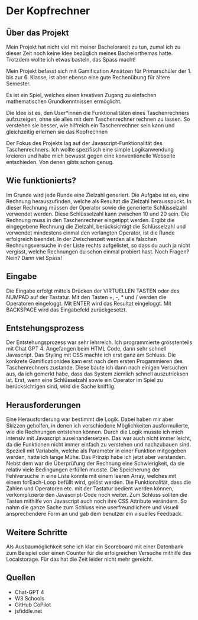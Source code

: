 # Der Kopfrechner

## Über das Projekt

Mein Projekt hat nicht viel mit meiner Bachelorareit zu tun, zumal ich zu dieser Zeit noch keine Idee bezüglich meines Bachelorthemas hatte. Trotzdem wollte ich etwas basteln, das Spass macht!

Mein Projekt befasst sich mit Gamification Ansätzen für Primarschüler der 1. bis zur 6. Klasse, ist aber ebenso eine gute Rechenübung für ältere Semester. 

Es ist ein Spiel, welches einen kreativen Zugang zu einfachen mathematischen Grundkenntnissen ermöglicht.

Die Idee ist es, den User*innen die Funktionalitäten eines Taschenrechners aufzuzeigen, ohne sie alles mit dem Taschenrechner rechnen zu lassen. So verstehen sie besser, wie hilfreich ein Taschenrechner sein kann und gleichzeitig erlernen sie das Kopfrechnen

Der Fokus des Projekts lag auf der Javascript-Funktionalität des Taschenrechners. Ich wollte spezifisch eine simple Logikanwendung kreieren und habe mich bewusst gegen eine konventionelle Webseite entschieden. Von denen gibts schon genug.

## Wie funktionierts?

Im Grunde wird jede Runde eine Zielzahl generiert. Die Aufgabe ist es, eine Rechnung herauszufinden, welche als Resultat die Zielzahl herausspuckt. In dieser Rechnung müssen der Operator sowie die generierte Schlüsselzahl verwendet werden. Diese Schlüsselzahl kann zwischen 10 und 20 sein. Die Rechnung muss in den Taschenrechner eingetippt werden. Ergibt die eingegebene Rechnung die Zielzahl, berücksichtigt die Schlüsselzahl und verwendet mindestens einmal den verlangten Operator, ist die Runde erfolgreich beendet. In der Zwischenzeit werden alle falschen Rechnungsversuche in der Liste rechts aufgelistet, so dass du auch ja nicht vergisst, welche Rechnungen du schon einmal probiert hast. Noch Fragen? Nein? Dann viel Spass!

## Eingabe

Die Eingabe erfolgt mittels Drücken der VIRTUELLEN TASTEN oder des NUMPAD auf der Tastatur.
Mit den Tasten +, -, * und / werden die Operatoren eingeloggt. 
Mit ENTER wird das Resultat eingeloggt.
Mit BACKSPACE wird das Eingabefeld zurückgesetzt. 

## Entstehungsprozess

Der Entstehungsprozess war sehr lehrreich. Ich programmierte grösstenteils mit Chat GPT 4. Angefangen beim HTML Code, dann sehr schnell Javascript. Das Styling mit CSS machte ich erst ganz am Schluss. Die konkrete Gamificationidee kam erst nach dem ersten Progammieren des Taschenrechners zustande. Diese baute ich dann nach einigen Versuchen aus, da ich gemerkt habe, dass das System ziemlich schnell auszutricksen ist. Erst, wenn eine Schlüsselzahl sowie ein Operator im Spiel zu berücksichtigen sind, wird die Sache knifflig. 

## Herausforderungen

Eine Herausforderung war bestimmt die Logik. Dabei haben mir aber Skizzen geholfen, in denen ich verschiedene Möglichkeiten ausformulierte, wie die Rechnungen entstehen können. Durch die Logik musste ich mich intensiv mit Javascript auseinandersetzen. Das war auch nicht immer leicht, da die Funktionen nicht immer einfach zu verstehen und nachzubauen sind. Speziell mit Variabeln, welche als Parameter in einer Funktion mitgegeben werden, hatte ich lange Mühe. Das Prinzip habe ich jetzt aber verstanden.
Nebst dem war die Überprüfung der Rechnung eine Schwierigkeit, da sie relativ viele Bedingungen erfüllen musste. Die Speicherung der Fehlversuche in eine Liste konnte mit einem leeren Array, welches mit einem forEach-Loop befüllt wird, gelöst werden. Die Funktionalität, dass die Zahlen und Operatoren etc. mit der Tastatur bedient werden können, verkomplizierte den Javascript-Code noch weiter. Zum Schluss sollten die Tasten mithilfe von Javascript auch noch ihre CSS Attribute verändern. So nahm die ganze Sache zum Schluss eine userfreundlichere und visuell ansprechendere Form an und gab dem benutzer ein visuelles Feedback.

## Weitere Schritte
Als Ausbaumöglichkeit sehe ich klar ein Scoreboard mit einer Datenbank zum Beispiel oder einen Counter für die erfolgreichen Versuche mithilfe des Localstorage. Für das hat die Zeit leider nicht mehr gereicht.

## Quellen

- Chat-GPT 4
- W3 Schools
- GitHub CoPilot
- jsfiddle.net





